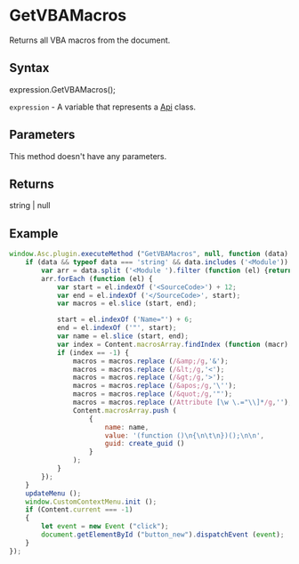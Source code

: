 # GetVBAMacros

Returns all VBA macros from the document.

## Syntax

expression.GetVBAMacros();

`expression` - A variable that represents a [Api](../Api.md) class.

## Parameters

This method doesn't have any parameters.

## Returns

string | null

## Example

```javascript
window.Asc.plugin.executeMethod ("GetVBAMacros", null, function (data) {
    if (data && typeof data === 'string' && data.includes ('<Module')) {
        var arr = data.split ('<Module ').filter (function (el) {return el.includes ('Type="Procedural"')});
        arr.forEach (function (el) {
            var start = el.indexOf ('<SourceCode>') + 12;
            var end = el.indexOf ('</SourceCode>', start);
            var macros = el.slice (start, end);

            start = el.indexOf ('Name="') + 6;
            end = el.indexOf ('"', start);
            var name = el.slice (start, end);
            var index = Content.macrosArray.findIndex (function (macr) {return macr.name == name});
            if (index == -1) {
                macros = macros.replace (/&amp;/g,'&');
                macros = macros.replace (/&lt;/g,'<');
                macros = macros.replace (/&gt;/g,'>');
                macros = macros.replace (/&apos;/g,'\'');
                macros = macros.replace (/&quot;/g,'"');
                macros = macros.replace (/Attribute [\w \.="\\]*/g,'');
                Content.macrosArray.push (
                    {
                        name: name,
                        value: '(function ()\n{\n\t\n})();\n\n',
                        guid: create_guid ()
                    }
                );
            }
        });
    }
    updateMenu ();
    window.CustomContextMenu.init ();
    if (Content.current === -1)
    {
        let event = new Event ("click");
        document.getElementById ("button_new").dispatchEvent (event);
    }
});
```
